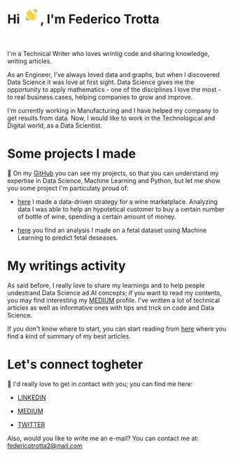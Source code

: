 <h1 align='left'>Hi <img src="img_n_gifs/Wave.gif" height='40px' width='40px'>, I'm Federico Trotta<br><br></h1>

I'm a Technical Writer who loves wrintig code and sharing knowledge, writing articles.

As an Engineer, I've always loved data and graphs, but when I discovered Data Science it was love at first sight.
Data Science gives me the opportunity to apply mathematics - one of the disciplines I love the most - to real business cases, helping companies to grow and improve.

I'm currently working in Manufacturing and I have helped my company to get results from data.
Now, I would like to work in the Technological and Digital world, as a Data Scientist.

# Some projects I made
🔭
On my [GitHub](https://github.com/federico-trotta) you can see my projects, so that you can understand my expertise in Data Science, Machine Learning and Python, but let me show you some project I'm particulaty proud of:

- [here](https://github.com/federico-trotta/wine_marketplace_strategy) I made a data-driven strategy for a wine marketplace. Analyzing data I was able to help an hypotetical customer to buy a certain number of bottle of wine, spending a certain amount of money.

- [here](https://github.com/federico-trotta/Predicting_fetal_diseases_with_ML) you find an analysis I made on a fetal dataset using Machine Learning to predict fetal deseases. 

# My writings activity
As said before, I really love to share my learnings and to help people undestrand Data Science ad AI concepts;  if you want to read my contents, you may find interesting my [MEDIUM](https://medium.com/@federicotrotta) profile. I've written a lot of technical articles as well as informative ones with tips and trick on code and Data Science.

If you don't know where to start, you can start reading from [here](https://github.com/federico-trotta/technical_articles) where you find a kind of summary of my best articles.

# Let's connect togheter
👯 I'd really love to get in contact with you; you can find me here:
- [LINKEDIN](https://www.linkedin.com/in/federico-trotta/)

- [MEDIUM](https://medium.com/@federicotrotta)

- [TWITTER](https://twitter.com/F_Trotta90)


Also, would you like to write me an e-mail? You can contact me at: federicotrotta2@mail.com

<!--
**federico-trotta/federico-trotta** is a ✨ _special_ ✨ repository because its `README.md` (this file) appears on your GitHub profile.

Here are some ideas to get you started:

- 🔭 I’m currently working on ...
- 🌱 I’m currently learning ...
- 👯 I’m looking to collaborate on ...
- 🤔 I’m looking for help with ...
- 💬 Ask me about ...
- 📫 How to reach me: ...
- 😄 Pronouns: ...
- ⚡ Fun fact: ...
-->
